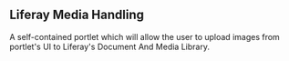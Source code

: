 ## Liferay Media Handling


A self-contained portlet which will allow the user to upload images from portlet's UI to Liferay's Document And Media Library.